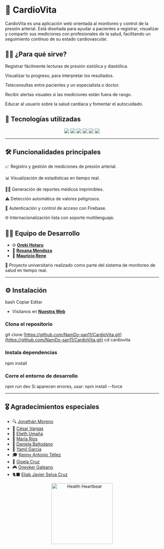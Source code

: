 # 💓 CardioVita
CardioVita es una aplicación web orientada al monitoreo y control de la presión arterial. Está diseñada para ayudar a pacientes a registrar, visualizar y compartir sus mediciones con profesionales de la salud, facilitando un seguimiento continuo de su estado cardiovascular.

## 👩‍⚕️ ¿Para qué sirve?
Registrar fácilmente lecturas de presión sistólica y diastólica.

Visualizar tu progreso, para interpretar los resultados.

Teleconsultas entre pacientes y un especialista o doctor.

Recibir alertas visuales si las mediciones están fuera de rango.

Educar al usuario sobre la salud cardíaca y fomentar el autocuidado.

## 🧠 Tecnologías utilizadas

<div align="center"> <img src="https://img.shields.io/badge/React-20232A?style=for-the-badge&logo=react&logoColor=61DAFB" /> <img src="https://img.shields.io/badge/Vite-646CFF?style=for-the-badge&logo=vite&logoColor=white" /> <img src="https://img.shields.io/badge/Bootstrap-7952B3?style=for-the-badge&logo=bootstrap&logoColor=white" /> <img src="https://img.shields.io/badge/Firebase-FFCA28?style=for-the-badge&logo=firebase&logoColor=black" /> <img src="https://img.shields.io/badge/Jest-C21325?style=for-the-badge&logo=jest&logoColor=white" /> <img src="https://img.shields.io/badge/Google%20Analytics-E37400?style=for-the-badge&logo=googleanalytics&logoColor=white" /> </div>

 ---

##  🛠 Funcionalidades principales
📈 Registro y gestión de mediciones de presión arterial.

📊 Visualización de estadísticas en tiempo real.

🧑‍⚕️ Generación de reportes médicos imprimibles.

⚠️ Detección automática de valores peligrosos.

🔐 Autenticación y control de acceso con Firebase.

🌐 Internacionalización lista con soporte multilenguaje.

## 👨‍💻 Equipo de Desarrollo

- 🌐 [**Oreki Hotaru**](https://github.com/BrayanMontenegro) 
- 🧪 [**Roxana Mendoza**](https://github.com/Rocsanmenz)
- 🦦 [**Mauricio Rene**](https://github.com/Mauriciorene) 

🔬 Proyecto universitario realizado como parte del sistema de monitoreo de salud en tiempo real.

---

## ⚙️ Instalación

bash
Copiar
Editar
- Visitanos en [**Nuestra Web**](https://github.com/Rocsanmenz)
### Clona el repositorio
git clone [https://github.com/NamDo-san11/CardioVita.git](https://github.com/NamDo-san11/CardioVita.git)
cd cardiovita

### Instala dependencias
npm install

### Corre el entorno de desarrollo
npm run dev
Si aparecen errores, usar: npm install --force

 ---
 
## 🎖️ Agradecimientos especiales

- 🔍 [Jonathán Moreno](https://github.com/jonathanquehay)
- 🐁 [César Vargas](https://github.com/Crisvargasmz)
- 💊 [Elieth Umaña](https://github.com/jonathanquehay)
- 🧭 [María Ríos](https://github.com/mariajorlenis)
- 🥶 [Daniela Baltodano](https://github.com/DanielaBaltodano)
- 👾 [Yamil Garcia](https://github.com/Yamilgarcia) 
- 🎓 [Kenny Antonio Téllez](https://github.com/Atkenny)
- 🚀 [Gisela Cruz](https://github.com/Gisela3876)
- 🎮 [Oneyker Galeano](https://github.com/Oneyker21)
- 🐈‍⬛ [Eliab Javier Selva Cruz](https://github.com/eliabjselvacruz)

  
<div align="center"> <img src="https://media.tenor.com/k-WEhyqQGkgAAAAC/heart-beat-health.gif" width="200" alt="Health Heartbeat" /> </div>
